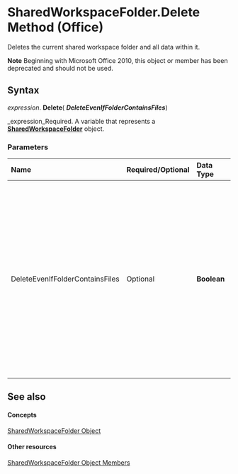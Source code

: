 
# SharedWorkspaceFolder.Delete Method (Office)

Deletes the current shared workspace folder and all data within it.


 **Note**  Beginning with Microsoft Office 2010, this object or member has been deprecated and should not be used.


## Syntax

 _expression_. **Delete**( **_DeleteEvenIfFolderContainsFiles_**)

 _expression_Required. A variable that represents a  **[SharedWorkspaceFolder](297c4ed7-2232-5240-ca34-d374038c66a2.md)** object.


### Parameters



|**Name**|**Required/Optional**|**Data Type**|**Description**|
|:-----|:-----|:-----|:-----|
|DeleteEvenIfFolderContainsFiles|Optional| **Boolean**| **True** to delete the folder without warning even if the folder contains files. Default is **False**.The Delete method will fail if the user does not have permission to delete the current folder from the shared workspace.|

## See also


#### Concepts


 [SharedWorkspaceFolder Object](297c4ed7-2232-5240-ca34-d374038c66a2.md)
#### Other resources


 [SharedWorkspaceFolder Object Members](e7e0a32a-ce01-e08f-f251-27d93273110e.md)

